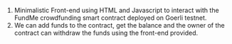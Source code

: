 1. Minimalistic Front-end using HTML and Javascript to interact with the FundMe crowdfunding smart contract deployed on Goerli testnet.
2. We can add funds to the contract, get the balance and the owner of the contract can withdraw the funds using the front-end provided.
